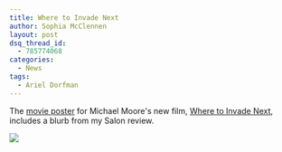 ```yaml
---
title: Where to Invade Next
author: Sophia McClennen
layout: post
dsq_thread_id:
  - 785774068
categories:
  - News
tags:
  - Ariel Dorfman
---
```


The [movie poster](http://wheretoinvadenext.com/site/wp-content/uploads/2015/09/INV_KEY_1sheet_M03_HiRez.jpg) for Michael Moore's new film, [Where to Invade Next](http://wheretoinvadenext.com/about/), includes a blurb from my Salon review.

![](/uploads/versions/mooreposter---x----1116-1652x---.jpg)